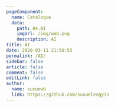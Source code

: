 ```yaml
---
pageComponent:
  name: Catalogue
  data:
    path: 04.AI
    imgUrl: /img/web.png
    description: AI
title: AI
date: 2020-03-11 21:50:53
permalink: /AI/
sidebar: false
article: false
comment: false
editLink: false
author:
  name: suxuewb
  link: https://github.com/suxuelengyin
---
```

